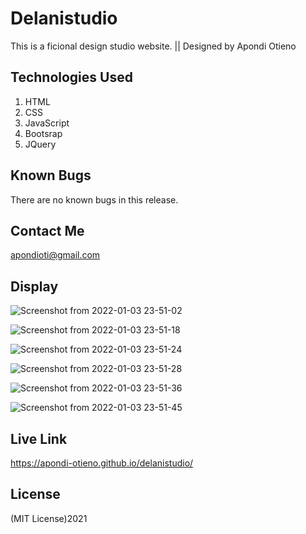 # Delanistudio

This is a ficional design studio website. || Designed by Apondi Otieno

## Technologies Used

1. HTML
2. CSS
3. JavaScript
4. Bootsrap
5. JQuery


## Known Bugs

There are no known bugs in this release.

## Contact Me

apondioti@gmail.com

## Display

![Screenshot from 2022-01-03 23-51-02](https://user-images.githubusercontent.com/93314840/147979394-b045f2ba-81a7-417f-bb2b-ea2fac4cb95f.png)


![Screenshot from 2022-01-03 23-51-18](https://user-images.githubusercontent.com/93314840/147979399-bab1ca9d-b7ea-4104-8e80-da1cde2f377a.png)

![Screenshot from 2022-01-03 23-51-24](https://user-images.githubusercontent.com/93314840/147979408-57cc7b23-76c5-48e8-b109-a106f2df54ac.png)



![Screenshot from 2022-01-03 23-51-28](https://user-images.githubusercontent.com/93314840/147979417-560c4c21-79ab-456a-933b-9209cfeba5ef.png)

![Screenshot from 2022-01-03 23-51-36](https://user-images.githubusercontent.com/93314840/147979426-6818db8f-1f5b-4243-8b94-8bdc29962bd7.png)


![Screenshot from 2022-01-03 23-51-45](https://user-images.githubusercontent.com/93314840/147979448-6d4bcd91-3f55-426e-9984-d1c361803472.png)





## Live Link

https://apondi-otieno.github.io/delanistudio/



## License

(MIT License)2021
